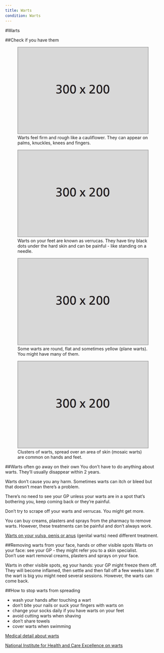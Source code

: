```yaml
---
title: Warts
condition: Warts
---
```


#Warts

##Check if you have them

<div class="condition-images">
  <figure>
    <img src="/public/images/conditions/placeholder.png" alt="Wart" />
    <figcaption>Warts feel firm and rough like a cauliflower. They can appear on palms, knuckles, knees and fingers.</figcaption>
  </figure><!--
  --><figure>
    <img src="/public/images/conditions/placeholder.png" alt="Verruca" />
    <figcaption>Warts on your feet are known as verrucas. They have tiny black dots under the hard skin and can be painful - like standing on a needle.</figcaption>
  </figure><!--
  --><figure>
    <img src="/public/images/conditions/placeholder.png" alt="Plane warts" />
    <figcaption>Some warts are round, flat and sometimes yellow (plane warts). You might have many of them.</figcaption>
  </figure><!--
  --><figure>
    <img src="/public/images/conditions/placeholder.png" alt="Mosaic warts" />
    <figcaption>Clusters of warts, spread over an area of skin (mosaic warts) are common on hands and feet.</figcaption>
  </figure>
</div>

##Warts often go away on their own
You don’t have to do anything about warts. They’ll usually disappear within 2 years.

Warts don’t cause you any harm. Sometimes warts can itch or bleed but that doesn’t mean there’s a problem.

<div class="notice" role="note" aria-label="Information">
  <p>
    There’s no need to see your GP unless your warts are in a spot that’s bothering you, keep coming back or they’re painful.
  </p>
</div>

Don’t try to scrape off your warts and verrucas. You might get more.

You can buy creams, plasters and sprays from the pharmacy to remove warts. However, these treatments can be painful and don’t always work.

[Warts on your vulva, penis or anus](http://www.nhs.uk/Conditions/Genital_warts/Pages/Introduction.aspx) (genital warts) need different treatment.

##Removing warts from your face, hands or other visible spots
Warts on your face: see your GP - they might refer you to a skin specialist.  
Don’t use wart removal creams, plasters and sprays on your face.

Warts in other visible spots, eg your hands: your GP might freeze them off. They will become inflamed, then settle and then fall off a few weeks later. If the wart is big you might need several sessions. However, the warts can come back.

##How to stop warts from spreading

- wash your hands after touching a wart
- don’t bite your nails or suck your fingers with warts on
- change your socks daily if you have warts on your feet
- avoid cutting warts when shaving
- don’t share towels
- cover warts when swimming

[Medical detail about warts](http://www.nhs.uk/Conditions/Warts/Pages/Introduction.aspx)

[National Institute for Health and Care Excellence on warts](http://cks.nice.org.uk/warts-and-verrucae#!background)
